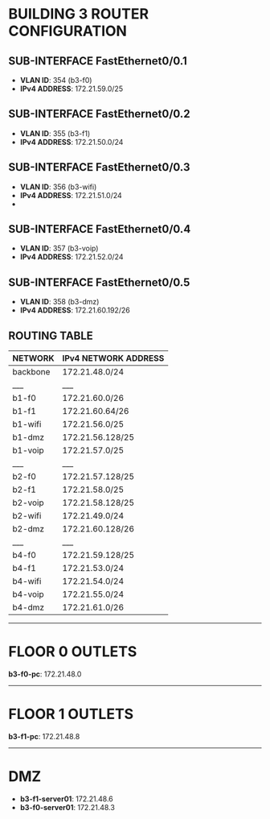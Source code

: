 # BUILDING 3 ROUTER CONFIGURATION

## SUB-INTERFACE FastEthernet0/0.1

- **VLAN ID**: 354 (b3-f0)
- **IPv4 ADDRESS**: 172.21.59.0/25

## SUB-INTERFACE FastEthernet0/0.2

- **VLAN ID**: 355 (b3-f1)
- **IPv4 ADDRESS**: 172.21.50.0/24

## SUB-INTERFACE FastEthernet0/0.3

- **VLAN ID**: 356 (b3-wifi)
- **IPv4 ADDRESS**: 172.21.51.0/24
-
## SUB-INTERFACE FastEthernet0/0.4

- **VLAN ID**: 357 (b3-voip)
- **IPv4 ADDRESS**: 172.21.52.0/24

## SUB-INTERFACE FastEthernet0/0.5

- **VLAN ID**: 358 (b3-dmz)
- **IPv4 ADDRESS**: 172.21.60.192/26

## ROUTING TABLE

| NETWORK    | IPv4 NETWORK ADDRESS |
|------------|----------------------|
| backbone   | 172.21.48.0/24       |
| ___        | ___                  |
| b1-f0      | 172.21.60.0/26       |
| b1-f1      | 172.21.60.64/26      |
| b1-wifi    | 172.21.56.0/25       |
| b1-dmz     | 172.21.56.128/25     |
| b1-voip    | 172.21.57.0/25       |
| ___        | ___                  |
| b2-f0      | 172.21.57.128/25     |
| b2-f1      | 172.21.58.0/25       |
| b2-voip    | 172.21.58.128/25     |
| b2-wifi    | 172.21.49.0/24       |
| b2-dmz     | 172.21.60.128/26     |
| ___        | ___                  |
| b4-f0      | 172.21.59.128/25     |
| b4-f1      | 172.21.53.0/24       |
| b4-wifi    | 172.21.54.0/24       |
| b4-voip    | 172.21.55.0/24       |
| b4-dmz     | 172.21.61.0/26       |
---
# FLOOR 0 OUTLETS

**b3-f0-pc**: 172.21.48.0

---
#  FLOOR 1 OUTLETS

**b3-f1-pc**: 172.21.48.8

---
# DMZ

- **b3-f1-server01**: 172.21.48.6
- **b3-f0-server01**: 172.21.48.3

